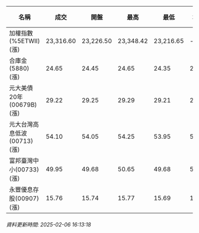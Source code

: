 | 名稱 | 成交 | 開盤 | 最高 | 最低 | 均價 | 成交金額(億) | 昨收 | 漲跌幅 | 漲跌 | 總量 | 昨量 | 振幅 |
| -------- | -------- | -------- | -------- |-------- | -------- | -------- |-------- |-------- |-------- | -------- | -------- |-------- |
|加權指數(%5ETWII) (漲)|23,316.60|23,226.50|23,348.42|23,216.65|-|3,321.47|23,161.58|0.67%|155.02|5,548,172|0|0.57%|
|合庫金(5880) (漲)|24.65|24.45|24.65|24.35|24.55|1.53|24.45|0.82%|0.20|6,222|10,161|1.23%|
|元大美債20年(00679B) (漲)|29.22|29.25|29.29|29.21|29.26|20.84|28.84|1.32%|0.38|71,242|36,992|0.28%|
|元大台灣高息低波(00713) (漲)|54.10|54.05|54.25|53.95|54.11|7.17|54.00|0.19%|0.10|13,256|9,840|0.56%|
|富邦臺灣中小(00733) (漲)|49.95|49.68|50.65|49.68|50.12|0.558|49.30|1.32%|0.65|1,114|1,262|1.97%|
|永豐優息存股(00907) (漲)|15.76|15.74|15.77|15.69|15.73|0.351|15.70|0.38%|0.06|2,233|2,214|0.51%|
###### 資料更新時間: 2025-02-06 16:13:18